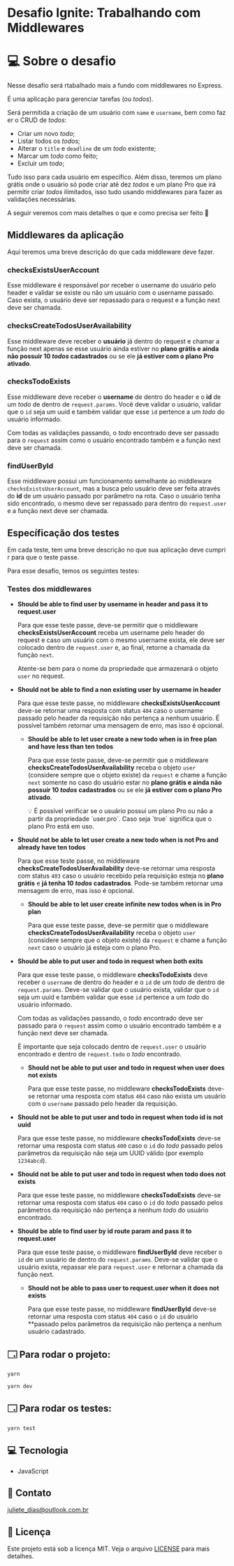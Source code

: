 # Desafio Ignite: Trabalhando com Middlewares

# 💻 Sobre o desafio

Nesse desafio será rtabalhado mais a fundo com middlewares no Express.

É uma aplicação para gerenciar tarefas (ou *todos*).

Será permitida a criação de um usuário com `name` e `username`, bem como fazer o CRUD de *todos*:

- Criar um novo *todo*;
- Listar todos os *todos*;
- Alterar o `title` e `deadline` de um *todo* existente;
- Marcar um *todo* como feito;
- Excluir um *todo*;

Tudo isso para cada usuário em específico. Além disso, teremos um plano grátis onde o usuário só pode criar até dez *todos* e um plano Pro que irá permitir criar *todos* ilimitados, isso tudo usando middlewares para fazer as validações necessárias.

A seguir veremos com mais detalhes o que e como precisa ser feito 🚀

## Middlewares da aplicação

Aqui teremos uma breve descrição do que cada middleware deve fazer.

### checksExistsUserAccount

Esse middleware é responsável por receber o username do usuário pelo header e validar se existe ou não um usuário com o username passado. Caso exista, o usuário deve ser repassado para o request e a função next deve ser chamada.

### checksCreateTodosUserAvailability

Esse middleware deve receber o **usuário** já dentro do request e chamar a função next apenas se esse usuário ainda estiver no **plano grátis e ainda não possuir 10 *todos* cadastrados** ou se ele **já estiver com o plano Pro ativado**.

### checksTodoExists

Esse middleware deve receber o **username** de dentro do header e o **id** de um *todo* de dentro de `request.params`. Você deve validar o usuário, validar que o `id` seja um uuid e também validar que esse `id` pertence a um *todo* do usuário informado.

Com todas as validações passando, o *todo* encontrado deve ser passado para o `request` assim como o usuário encontrado também e a função next deve ser chamada.

### findUserById

Esse middleware possui um funcionamento semelhante ao middleware `checksExistsUserAccount`, mas a busca pelo usuário deve ser feita através do **id** de um usuário passado por parâmetro na rota. Caso o usuário tenha sido encontrado, o mesmo deve ser repassado para dentro do `request.user` e a função next deve ser chamada.

## Específicação dos testes

Em cada teste, tem uma breve descrição no que sua aplicação deve cumprir para que o teste passe.

Para esse desafio, temos os seguintes testes:

### Testes dos middlewares

- **Should be able to find user by username in header and pass it to request.user**
    
    Para que esse teste passe, deve-se permitir que o middleware **checksExistsUserAccount** receba um username pelo header do request e caso um usuário com o mesmo username exista, ele deve ser colocado dentro de `request.user` e, ao final, retorne a chamada da função `next`.
    
    Atente-se bem para o nome da propriedade que armazenará o objeto `user` no request.
    
- **Should not be able to find a non existing user by username in header**
    
    Para que esse teste passe, no middleware **checksExistsUserAccount** deve-se retornar uma resposta com status `404` caso o username passado pelo header da requisição não pertença a nenhum usuário. É possível também retornar uma mensagem de erro, mas isso é opcional.

  - **Should be able to let user create a new todo when is in free plan and have less than ten todos**
    
    Para que esse teste passe, deve-se permitir que o middleware **checksCreateTodosUserAvailability** receba o objeto `user` (considere sempre que o objeto existe) da `request` e chame a função `next` somente no caso do usuário estar no **plano grátis e ainda não possuir 10 *todos* cadastrados** ou se ele **já estiver com o plano Pro ativado**.
    
    <aside>
    💡 É possível verificar se o usuário possui um plano Pro ou não a partir da propriedade `user.pro`. Caso seja `true` significa que o plano Pro está em uso.
    </aside>
    
- **Should not be able to let user create a new todo when is not Pro and already have ten todos**
    
    Para que esse teste passe, no middleware **checksCreateTodosUserAvailability** deve-se retornar uma resposta com status `403` caso o usuário recebido pela requisição esteja no **plano grátis** e **já tenha 10 *todos* cadastrados**. Pode-se também retornar uma mensagem de erro, mas isso é opcional.

  - **Should be able to let user create infinite new todos when is in Pro plan**
    
    Para que esse teste passe, deve-se permitir que o middleware **checksCreateTodosUserAvailability** receba o objeto `user` (considere sempre que o objeto existe) da `request` e chame a função `next` caso o usuário já esteja com o plano Pro. 
    
- **Should be able to put user and todo in request when both exits**
    
    Para que esse teste passe, o middleware **checksTodoExists** deve receber o `username` de dentro do header e o `id` de um *todo* de dentro de `request.params`. Deve-se validar que o usuário exista, validar que o `id` seja um uuid e também validar que esse `id` pertence a um *todo* do usuário informado.
    
    Com todas as validações passando, o *todo* encontrado deve ser passado para o `request` assim como o usuário encontrado também e a função next deve ser chamada.
    
    É importante que seja colocado dentro de `request.user` o usuário encontrado e dentro de `request.todo` o *todo* encontrado.

  - **Should not be able to put user and todo in request when user does not exists**
    
    Para que esse teste passe, no middleware **checksTodoExists** deve-se retornar uma resposta com status `404` caso não exista um usuário com o `username` passado pelo header da requisição.
    
- **Should not be able to put user and todo in request when todo id is not uuid**
    
    Para que esse teste passe, no middleware **checksTodoExists** deve-se retornar uma resposta com status `400` caso o `id` do *todo* passado pelos parâmetros da requisição não seja um UUID válido (por exemplo `1234abcd`).
    
- **Should not be able to put user and todo in request when todo does not exists**
    
    Para que esse teste passe, no middleware **checksTodoExists** deve-se retornar uma resposta com status `404` caso o `id` do *todo* passado pelos parâmetros da requisição não pertença a nenhum *todo* do usuário encontrado.
    
- **Should be able to find user by id route param and pass it to request.user**
    
    Para que esse teste passe, o middleware **findUserById** deve receber o `id` de um usuário de dentro do `request.params`. Deve-se validar que o usuário exista, repassar ele para `request.user` e retornar a chamada da função next.

  - **Should not be able to pass user to request.user when it does not exists**
    
    Para que esse teste passe, no middleware **findUserById** deve-se retornar uma resposta com status `404` caso o `id` do usuário **passado pelos parâmetros da requisição não pertença a nenhum usuário cadastrado.

## 🗔 Para rodar o projeto:

`yarn`

`yarn dev`

## 🗔 Para rodar os testes:

`yarn test`

## 💻 Tecnologia
- JavaScript

## 📩 Contato
juliete_dias@outlook.com.br

## 📜 Licença
Este projeto está sob a licença MIT. Veja o arquivo [LICENSE](LICENSE) para mais detalhes.

